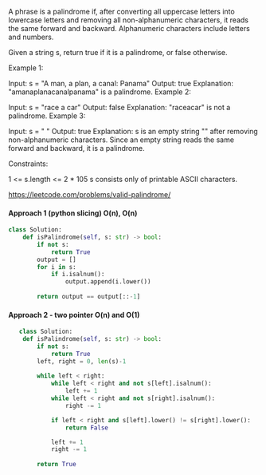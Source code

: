 A phrase is a palindrome if, after converting all uppercase letters into lowercase letters and removing all non-alphanumeric characters, it reads the same forward and backward. Alphanumeric characters include letters and numbers.

Given a string s, return true if it is a palindrome, or false otherwise.

 
Example 1:

Input: s = "A man, a plan, a canal: Panama"
Output: true
Explanation: "amanaplanacanalpanama" is a palindrome.
Example 2:

Input: s = "race a car"
Output: false
Explanation: "raceacar" is not a palindrome.
Example 3:

Input: s = " "
Output: true
Explanation: s is an empty string "" after removing non-alphanumeric characters.
Since an empty string reads the same forward and backward, it is a palindrome.
 
Constraints:

1 <= s.length <= 2 * 105
s consists only of printable ASCII characters.

<https://leetcode.com/problems/valid-palindrome/>

#### Approach 1 (python slicing) O(n), O(n)
```python
class Solution:
    def isPalindrome(self, s: str) -> bool:
        if not s:
            return True
        output = []
        for i in s:
            if i.isalnum():
                output.append(i.lower())
        
        return output == output[::-1]
```
#### Approach 2 - two pointer O(n) and O(1)
```python
   class Solution:
    def isPalindrome(self, s: str) -> bool:
        if not s:
            return True
        left, right = 0, len(s)-1
        
        while left < right:
            while left < right and not s[left].isalnum():
                left += 1	
            while left < right and not s[right].isalnum():
                right -= 1

            if left < right and s[left].lower() != s[right].lower():
                return False

            left += 1
            right -= 1
    
        return True
                
